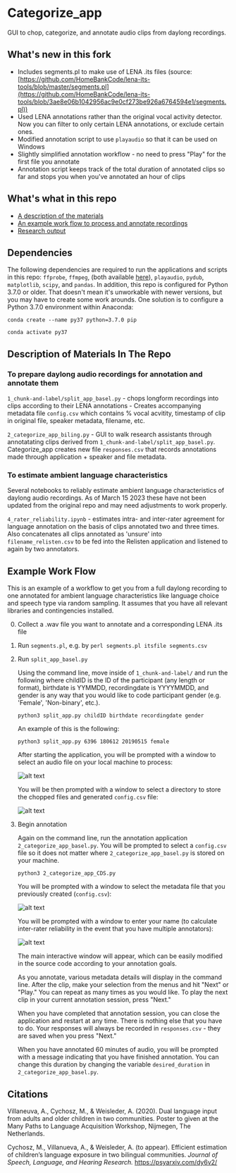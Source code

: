 # Categorize_app 

GUI to chop, categorize, and annotate audio clips from daylong recordings.

## What's new in this fork

* Includes segments.pl to make use of LENA .its files (source: [https://github.com/HomeBankCode/lena-its-tools/blob/master/segments.pl](https://github.com/HomeBankCode/lena-its-tools/blob/3ae8e06b1042956ac9e0cf273be926a6764594e1/segments.pl))
* Used LENA annotations rather than the original vocal activity detector. Now you can filter to only certain LENA annotations, or exclude certain ones.
* Modified annotation script to use `playaudio` so that it can be used on Windows
* Slightly simplified annotation workflow - no need to press "Play" for the first file you annotate
* Annotation script keeps track of the total duration of annotated clips so far and stops you when you've annotated an hour of clips

## What's what in this repo

* [A description of the materials](#description-of-materials-in-the-repo)
* [An example work flow to process and annotate recordings](#example-work-flow)
* [Research output](#research-output)

## Dependencies 
The following dependencies are required to run the applications and scripts in this repo: `ffprobe`, `ffmpeg`, (both available [here](https://evermeet.cx/ffmpeg/)), `playaudio`, `pydub`, `matplotlib`, `scipy`, and `pandas`. In addition, this repo is configured for Python 3.7.0 or older. That doesn't mean it's unworkable with newer versions, but you may have to create some work arounds. One solution is to configure a Python 3.7.0 environment within Anaconda:

	conda create --name py37 python=3.7.0 pip

	conda activate py37

## Description of Materials In The Repo

### To prepare daylong audio recordings for annotation and annotate them

`1_chunk-and-label/split_app_basel.py`
	- chops longform recordings into clips according to their LENA annotations
	- Creates accompanying metadata file `config.csv` which contains % vocal acvitity, timestamp of clip in original file, speaker metadata, filename, etc.
	  
`2_categorize_app_biling.py` - GUI to walk research assistants through annotatating clips derived from `1_chunk-and-label/split_app_basel.py`. Categorize_app creates new file `responses.csv` that records annotations made through application + speaker and file metadata.

### To estimate ambient language characteristics

Several notebooks to reliably estimate ambient language characteristics of daylong audio recordings. As of March 15 2023 these have not been updated from the original repo and may need adjustments to work properly.

`4_rater_reliability.ipynb` - estimates intra- and inter-rater agreement for language annotation on the basis of clips annotated two and three times. Also concatenates all clips annotated as 'unsure' into `filename_relisten.csv` to be fed into the Relisten application and listened to again by two annotators.

## Example Work Flow

This is an example of a workflow to get you from a full daylong recording to one annotated for ambient language characteristics like language choice and speech type via random sampling. It assumes that you have all relevant libraries and contingencies installed. 

0. Collect a .wav file you want to annotate and a corresponding LENA .its file

2. Run `segments.pl`, e.g. by `perl segments.pl itsfile segments.csv`

3. Run `split_app_basel.py`

	Using the command line, move inside of `1_chunk-and-label/` and run the following where childID is the ID of the participant (any length or format), birthdate is YYMMDD, recordingdate is YYYYMMDD, and gender is any way that you would like to code participant gender (e.g. 'Female', 'Non-binary', etc.). 
	
	`python3 split_app.py childID birthdate recordingdate gender`
	
	An example of this is the following:
	
	`python3 split_app.py 6396 180612 20190515 female`
	
	After starting the application, you will be prompted with a window to select an audio file on your local machine to process:
	
	![alt text](https://github.com/megseekosh/Categorize_app_v2/blob/master/audio_cut_prompt.png "audio file prompt")
	
	You will be then prompted with a window to select a directory to store the chopped files and generated `config.csv` file:
	
	![alt text](https://github.com/megseekosh/Categorize_app_v2/blob/master/output_directory_prompt.png "output_directory_prompt")
	
4. Begin annotation

	Again on the command line, run the annotation application `2_categorize_app_basel.py`. You will be prompted to select a `config.csv` file so it does not matter where `2_categorize_app_basel.py` is stored on your machine.
	
	`python3 2_categorize_app_CDS.py`
	
	You will be prompted with a window to select the metadata file that you previously created (`config.csv`):
	
	![alt text](https://github.com/megseekosh/Categorize_app_v2/blob/master/metadata_prompt.png "metadata_prompt")

	You will be prompted with a window to enter your name (to calculate inter-rater reliability in the event that you have multiple annotators):
	
	![alt text](https://github.com/megseekosh/Categorize_app_v2/blob/master/name_prompt.png "name_prompt")
	
	The main interactive window will appear, which can be easily modified in the source code according to your annotation goals.
	
	As you annotate, various metadata details will display in the command line. After the clip, make your selection from the menus and hit "Next" or "Play." You can repeat as many times as you would like. To play the next clip in your current annotation session, press "Next." 
	
	When you have completed that annotation session, you can close the application and restart at any time. There is nothing else that you have to do. Your responses will always be recorded in `responses.csv` - they are saved when you press "Next."
	
	When you have annotated 60 minutes of audio, you will be prompted with a message indicating that you have finished annotation. You can change this duration by changing the variable `desired_duration` in `2_categorize_app_basel.py`.

## Citations

Villaneuva, A., Cychosz, M., & Weisleder, A. (2020). Dual language input from adults and older children in two communities. Poster to given at the Many Paths to Language Acquisition Workshop, Nijmegen, The Netherlands.

Cychosz, M., Villanueva, A., & Weisleder, A. (to appear). Efficient estimation of children’s language exposure in two bilingual communities. *Journal of Speech, Language, and Hearing Research.* https://psyarxiv.com/dy6v2/
